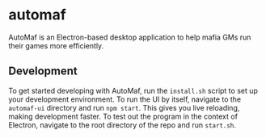 # automaf

AutoMaf is an Electron-based desktop application to help mafia GMs run their games more efficiently.

## Development

To get started developing with AutoMaf, run the `install.sh` script to set up your development environment. To run the UI by itself, navigate to the `automaf-ui` directory and run `npm start`. This gives you live reloading, making development faster. To test out the program in the context of Electron, navigate to the root directory of the repo and run `start.sh`.
